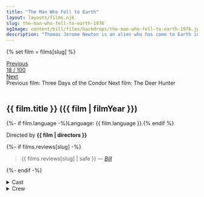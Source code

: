 ```yaml
---
title: "The Man Who Fell to Earth"
layout: layouts/films.njk
slug: the-man-who-fell-to-earth-1976
ogImage: content/bill/films/backdrops/the-man-who-fell-to-earth-1976.jpg
description: "Thomas Jerome Newton is an alien who has come to Earth in search of water to save his home planet. Aided by lawyer Oliver Farnsworth, Thomas uses his knowledge of advanced technology to create profitable inventions. While developing a method to transport water, Thomas meets Mary-Lou, a quiet hotel clerk, and begins to fall in love with her. Just as he is ready to leave Earth, Thomas is intercepted by the U.S. government, and his entire plan is threatened."
---
```


{% set film = films[slug] %}

<nav class="films">
  <div class="prev">
    <a href="../three-days-of-the-condor-1975"><i class="fa-solid fa-chevron-left fa-xs"></i> Previous</a>
  </div>
  <div>
    <a class="simple" href="../">18 / 100</a>
  </div>
  <div class="next">
    <a href="../the-deer-hunter-1978">Next <i class="fa-solid fa-chevron-right fa-xs"></i></a>
  </div>
  <div class="hint">
    <span class="prev-hint">
      <span class="sr-only">Previous film:</span>
      Three Days of the Condor
    </span>
    <span class="next-hint">
      <span class="sr-only">Next film:</span>
      The Deer Hunter
    </span>
  </div>
</nav>

<article class="film slug-the-man-who-fell-to-earth-1976">
  <div class="backdrop-and-poster">
    <img class="poster" src="../films/posters/{{ slug }}.jpg" alt="">
    <img class="backdrop" src="../films/backdrops/{{ slug }}.jpg" alt="">
  </div>

  <h1>{{ film.title }} ({{ film | filmYear }})</h1>

  <p>
    {%- if film.language -%}Language: {{ film.language }}.{% endif %}
    
  </p>

  <p class="director">
    Directed by <strong>{{ film | directors }}</strong>
  </p>

  {%- if films.reviews[slug] -%}
    <blockquote> 
      {{ films.reviews[slug] | safe }} <em>—&nbsp;<a href="/bill">Bill</a></em>
    </blockquote> 
  {%- endif -%}

  <details>
    <summary>
      Cast
    </summary>
    <ul>
      {%- for cast in film.credits.cast -%}
        <li>
          {{ cast.name }} as <em>{{ cast.character }}</em>
        </li>
      {%- endfor -%}
    </ul>
  </details>

  <details>
    <summary>
      Crew
    </summary>
    <ul>
      {%- for crew in film.credits.crew -%}
        <li>
          {{ crew.name }} &mdash; <em>{{ crew.job }}</em>
        </li>
      {%- endfor -%}
    </ul>
  </details>

</article>
